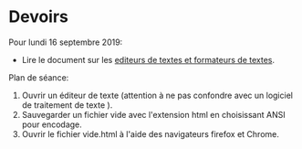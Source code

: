 # Devoirs

Pour lundi 16 septembre 2019:

* Lire le document sur les [editeurs de textes et formateurs de textes](https://edisondelorgues.github.io/NSI/Docs/Editeurs.html).

Plan de séance:

1. Ouvrir un éditeur de texte (attention à ne pas confondre avec un logiciel de traitement de texte ).
1. Sauvegarder un fichier vide avec l'extension html en choisissant ANSI pour encodage.
1. Ouvrir le fichier vide.html à l'aide des navigateurs firefox et Chrome.
